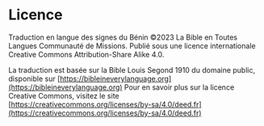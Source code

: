 # Licence
Traduction en langue des signes du Bénin ©2023 La Bible en Toutes Langues Communauté de Missions.
Publié sous une licence internationale Creative Commons Attribution-Share Alike 4.0.

La traduction est basée sur la Bible Louis Segond 1910 du domaine public, disponible sur [https://bibleineverylanguage.org](https://bibleineverylanguage.org)
Pour en savoir plus sur la licence Creative Commons, visitez le site [https://creativecommons.org/licenses/by-sa/4.0/deed.fr](https://creativecommons.org/licenses/by-sa/4.0/deed.fr)
